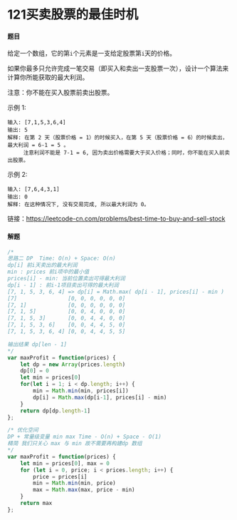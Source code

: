 # 121买卖股票的最佳时机

#### 题目

给定一个数组，它的第` i `个元素是一支给定股票第` i `天的价格。

如果你最多只允许完成一笔交易（即买入和卖出一支股票一次），设计一个算法来计算你所能获取的最大利润。

注意：你不能在买入股票前卖出股票。

 示例 1:

```
输入: [7,1,5,3,6,4]
输出: 5
解释: 在第 2 天（股票价格 = 1）的时候买入，在第 5 天（股票价格 = 6）的时候卖出，最大利润 = 6-1 = 5 。
     注意利润不能是 7-1 = 6, 因为卖出价格需要大于买入价格；同时，你不能在买入前卖出股票。
```


示例 2:

```
输入: [7,6,4,3,1]
输出: 0
解释: 在这种情况下, 没有交易完成, 所以最大利润为 0。
```

链接：https://leetcode-cn.com/problems/best-time-to-buy-and-sell-stock



#### 解题

```js
/* 
思路二 DP  Time: O(n) + Space: O(n)
dp[i] 前i天卖出的最大利润
min : prices 前i项中的最小值
prices[i] - min: 当前位置卖出可得最大利润
dp[i - 1] : 前i-1项目卖出可得的最大利润
[7, 1, 5, 3, 6, 4] => dp[i] = Math.max( dp[i - 1], prices[i] - min )
[7]                [0, 0, 0, 0, 0, 0]
[7, 1]             [0, 0, 0, 0, 0, 0]
[7, 1, 5]          [0, 0, 4, 0, 0, 0]
[7, 1, 5, 3]       [0, 0, 4, 4, 0, 0]
[7, 1, 5, 3, 6]    [0, 0, 4, 4, 5, 0]
[7, 1, 5, 3, 6, 4] [0, 0, 4, 4, 5, 5]

输出结果 dp[len - 1]
*/
var maxProfit = function(prices) {
    let dp = new Array(prices.length)
    dp[0] = 0
    let min = prices[0]
    for(let i = 1; i < dp.length; i++) {
        min = Math.min(min, prices[i])
        dp[i] = Math.max(dp[i-1], prices[i] - min)
    }
    return dp[dp.length-1]
};
```

```js
/* 优化空间
DP + 常量级变量 min max Time - O(n) + Space - O(1)
精简 我们只关心 max 与 min 故不需要再构建dp 数组
*/
var maxProfit = function(prices) {    
    let min = prices[0], max = 0
    for (let i = 0, price; i < prices.length; i++) {
        price = prices[i]
        min = Math.min(min, price)
        max = Math.max(max, price - min)
    }
    return max
};
```

